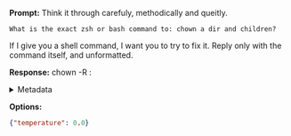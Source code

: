**Prompt:**
Think it through carefuly, methodically and queitly.

    What is the exact zsh or bash command to: chown a dir and children?

If I give you a shell command, I want you to try to fix it.
Reply only with the command itself, and unformatted.

**Response:**
chown -R <user>:<group> <directory>

<details><summary>Metadata</summary>

- Duration: 1171 ms
- Datetime: 2023-08-06T11:53:52.037775
- Model: gpt-3.5-turbo-0613

</details>

**Options:**
```json
{"temperature": 0.0}
```

